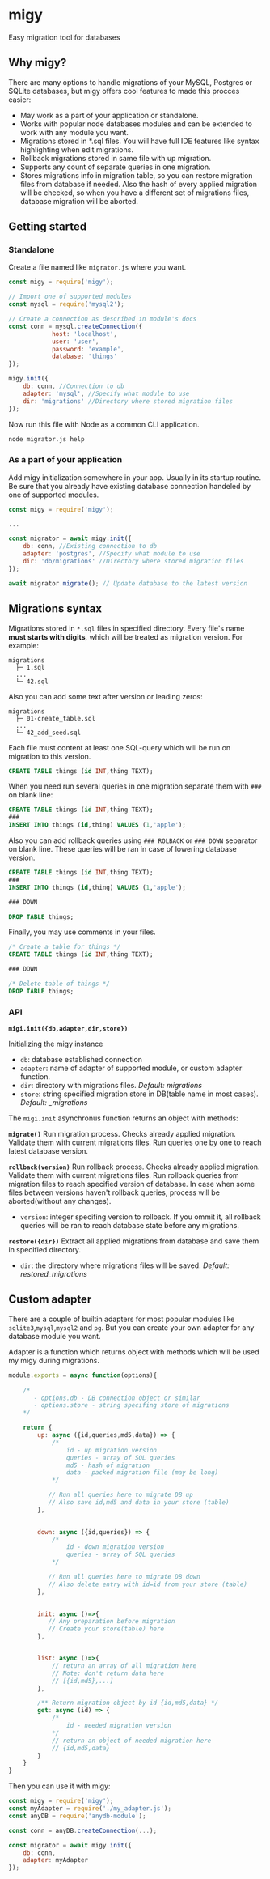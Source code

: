 # migy
Easy migration tool for databases

## Why migy?

There are many options to handle migrations of your MySQL, Postgres or SQLite databases, but migy offers cool features to made this procces easier:

- May work as a part of your application or standalone.
- Works with popular node databases modules and can be extended to work with any module you want.
- Migrations stored in *.sql files. You will have full IDE features like syntax highlighting when edit migrations.
- Rollback migrations stored in same file with up migration.
- Supports any count of separate queries in one migration.
- Stores migrations info in migration table, so you can restore migration files from database if needed. Also the hash of every applied migration will be checked, so when you have a different set of migrations files, database migration will be aborted.

## Getting started

### Standalone

Create a file named like `migrator.js` where you want.

```js
const migy = require('migy');

// Import one of supported modules
const mysql = require('mysql2'); 

// Create a connection as described in module's docs
const conn = mysql.createConnection({
            host: 'localhost',  
            user: 'user', 
            password: 'example', 
            database: 'things'
});

migy.init({
    db: conn, //Connection to db
    adapter: 'mysql', //Specify what module to use
    dir: 'migrations' //Directory where stored migration files
});
```
Now run this file with Node as a common CLI application.

```sh
node migrator.js help
```

### As a part of your application

Add migy initialization somewhere in your app. Usually in its startup routine. Be sure that you already have existing database connection handeled by one of supported modules.

```js
const migy = require('migy');

...

const migrator = await migy.init({
    db: conn, //Existing connection to db
    adapter: 'postgres', //Specify what module to use
    dir: 'db/migrations' //Directory where stored migration files
});

await migrator.migrate(); // Update database to the latest version

```

## Migrations syntax

Migrations stored in `*.sql` files in specified directory. Every file's name **must starts with digits**, which will be treated as migration version. For example:

```
migrations
  ├─ 1.sql
  ...
  └─ 42.sql
```

Also you can add some text after version or leading zeros:

```
migrations
  ├─ 01-create_table.sql
  ...
  └─ 42_add_seed.sql
```

Each file must content at least one SQL-query which will be run on migration to this version.

```sql
CREATE TABLE things (id INT,thing TEXT);
```

When you need run several queries in one migration separate them with `###` on blank line:

```sql
CREATE TABLE things (id INT,thing TEXT);
###
INSERT INTO things (id,thing) VALUES (1,'apple');
```

Also you can add rollback queries using `### ROLBACK` or `### DOWN` separator on blank line. These queries will be ran in case of lowering database version. 

```sql
CREATE TABLE things (id INT,thing TEXT);
###
INSERT INTO things (id,thing) VALUES (1,'apple');

### DOWN

DROP TABLE things;
```

Finally, you may use comments in your files.

```sql
/* Create a table for things */
CREATE TABLE things (id INT,thing TEXT);

### DOWN

/* Delete table of things */
DROP TABLE things;
```

### API

**`migi.init({db,adapter,dir,store})`**

Initializing the migy instance

- `db`: database established connection
- `adapter`: name of adapter of supported module, or custom adapter function.
- `dir`: directory with migrations files. _Default: migrations_
- `store`: string specified migration store in DB(table name in most cases). *Default: _migrations*

The `migi.init` asynchronus function returns an object with methods:

**`migrate()`**
Run migration process. Checks already applied migration. Validate them with current migrations files. Run queries one by one to reach latest database version.

**`rollback(version)`**
Run rollback process. Checks already applied migration. Validate them with current migrations files. Run rollback queries from migration files to reach specified version of database. In case when some files between versions haven't rollback queries, process will be aborted(without any changes). 
- `version`: integer specifing version to rollback. If you ommit it, all rollback queries will be ran to reach database state before any migrations.

**`restore({dir})`**
Extract all applied migrations from database and save them in specified directory.
- `dir`: the directory where migrations files will be saved. _Default: restored_migrations_

## Custom adapter

There are a couple of builtin adapters for most popular modules like `sqlite3`,`mysql`,`mysql2` and `pg`. But you can create your own adapter for any database module you want.

Adapter is a function which returns object with methods which will be used my migy during migrations.

```js
module.exports = async function(options){
    
    /* 
       - options.db - DB connection object or similar
       - options.store - string specifing store of migrations
    */

    return {
        up: async ({id,queries,md5,data}) => {
            /* 
                id - up migration version
                queries - array of SQL queries
                md5 - hash of migration 
                data - packed migration file (may be long)
            */

           // Run all queries here to migrate DB up
           // Also save id,md5 and data in your store (table)
        },

        
        down: async ({id,queries}) => {
            /* 
                id - down migration version
                queries - array of SQL queries
            */

           // Run all queries here to migrate DB down
           // Also delete entry with id=id from your store (table)
        },

      
        init: async ()=>{
           // Any preparation before migration
           // Create your store(table) here 
        },


        list: async ()=>{
            // return an array of all migration here
            // Note: don't return data here
            // [{id,md5},...]
        },

        /** Return migration object by id {id,md5,data} */
        get: async (id) => {
            /* 
                id - needed migration version
            */
            // return an object of needed migration here
            // {id,md5,data}
        }
    }
}
```

Then you can use it with migy:

```js
const migy = require('migy');
const myAdapter = require('./my_adapter.js');
const anyDB = require('anydb-module');

const conn = anyDB.createConnection(...);

const migrator = await migy.init({
    db: conn,
    adapter: myAdapter
});
```